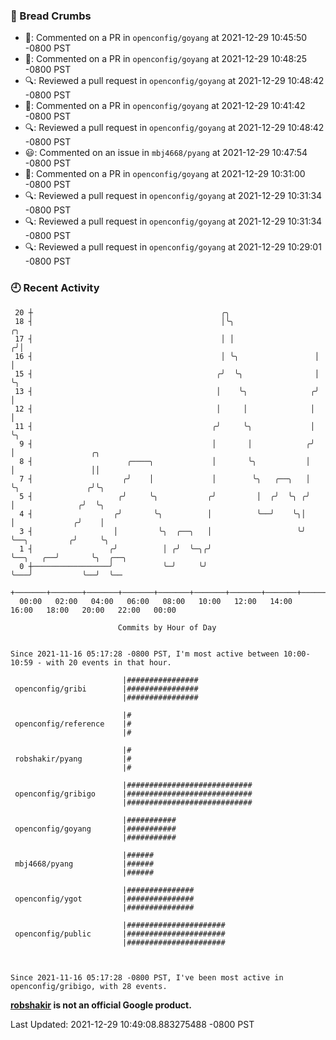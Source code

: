 ### 🍞 Bread Crumbs

 * 💬: Commented on a PR in  `openconfig/goyang` at 2021-12-29 10:45:50 -0800 PST
 * 💬: Commented on a PR in  `openconfig/goyang` at 2021-12-29 10:48:25 -0800 PST
 * 🔍: Reviewed a pull request in  `openconfig/goyang` at 2021-12-29 10:48:42 -0800 PST
 * 💬: Commented on a PR in  `openconfig/goyang` at 2021-12-29 10:41:42 -0800 PST
 * 🔍: Reviewed a pull request in  `openconfig/goyang` at 2021-12-29 10:48:42 -0800 PST
 * 😃: Commented on an issue in `mbj4668/pyang` at 2021-12-29 10:47:54 -0800 PST
 * 💬: Commented on a PR in  `openconfig/goyang` at 2021-12-29 10:31:00 -0800 PST
 * 🔍: Reviewed a pull request in  `openconfig/goyang` at 2021-12-29 10:31:34 -0800 PST
 * 🔍: Reviewed a pull request in  `openconfig/goyang` at 2021-12-29 10:31:34 -0800 PST
 * 🔍: Reviewed a pull request in  `openconfig/goyang` at 2021-12-29 10:29:01 -0800 PST

### 🕘 Recent Activity
```
 20 ┼                                          ╭╮
 18 ┤                                          │╰╮                   ╭╮
 17 ┤                                          │ │                  ╭╯│
 16 ┤                                          │ ╰╮                 │ │
 15 ┤                                         ╭╯  ╰╮                │ ╰╮
 13 ┤                                         │    ╰╮              ╭╯  │
 12 ┤                                         │     │              │   │
 11 ┤                                        ╭╯     ╰╮             │   ╰╮
  9 ┤                                        │       │            ╭╯    │                 ╭╮
  8 ┤                     ╭────╮             │       ╰╮           │     │                 ││
  7 ┤                    ╭╯    │             │        ╰╮   ╭──╮   │     ╰╮               ╭╯╰╮
  5 ┤                   ╭╯     ╰╮           ╭╯         │  ╭╯  ╰╮ ╭╯      │              ╭╯  ╰╮
  4 ┤                  ╭╯       ╰╮          │          ╰──╯    ╰╮│       │             ╭╯    │
  3 ┤                  │         ╰╮  ╭──╮   │                   ╰╯       ╰──╮         ╭╯     ╰╮
  1 ┤                 ╭╯          │ ╭╯  ╰─╮╭╯                               ╰──╮   ╭──╯       ╰╮  ╭──╮
  0 ┼─────────────────╯           ╰─╯     ╰╯                                   ╰───╯           ╰──╯  ╰──
    +───────+───────+───────+───────+───────+───────+───────+───────+───────+───────+───────+───────+────
  00:00   02:00   04:00   06:00   08:00   10:00   12:00   14:00   16:00   18:00   20:00   22:00   00:00   

						Commits by Hour of Day


Since 2021-11-16 05:17:28 -0800 PST, I'm most active between 10:00-10:59 - with 20 events in that hour.

```



```
                         |################
 openconfig/gribi        |################
                         |################

                         |#
 openconfig/reference    |#
                         |#

                         |#
 robshakir/pyang         |#
                         |#

                         |############################
 openconfig/gribigo      |############################
                         |############################

                         |###########
 openconfig/goyang       |###########
                         |###########

                         |######
 mbj4668/pyang           |######
                         |######

                         |###############
 openconfig/ygot         |###############
                         |###############

                         |######################
 openconfig/public       |######################
                         |######################



Since 2021-11-16 05:17:28 -0800 PST, I've been most active in openconfig/gribigo, with 28 events.

```
**[robshakir](mailto:robjs@google.com) is not an official Google product.**  


Last Updated: 2021-12-29 10:49:08.883275488 -0800 PST
